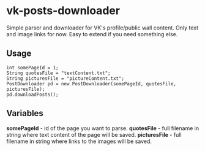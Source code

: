 # vk-posts-downloader
Simple parser and downloader for VK's profile/public wall content. Only text and image links for now. Easy to extend if you need something else.

## Usage

```
int somePageId = 1;
String quotesFile = "textContent.txt";
String picturesFile = "pictureContent.txt";
PostDownloader pd = new PostDownloader(somePageId, quotesFile, picturesFile);
pd.downloadPosts();
```

## Variables

**somePageId** - id of the page you want to parse.
**quotesFile** - full filename in string where text content of the page will be saved.
**picturesFile** - full filename in string where links to the images will be saved.
